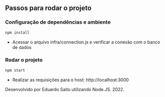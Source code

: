 ## Passos para rodar o projeto

### Configuração de dependências e ambiente

```bash
npm install
```

- Acessar o arquivo infra/connection.js e verificar a conexão com o banco de dados

### Rodar o projeto

```bash
npm start
```

- Realizar as requisições para o host: http://localhost:3000


Desenvolvido por Eduardo Saito utilizando Node.JS. 2022.
